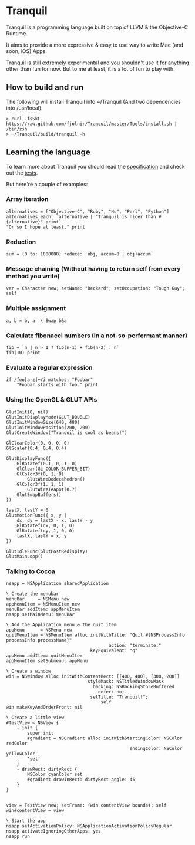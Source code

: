 # Tranquil

Tranquil is a programming language built on top of LLVM & the Objective-C Runtime.

It aims to provide a more expressive & easy to use way to write Mac (and soon, iOS) Apps.

Tranquil is still extremely experimental and you shouldn't use it for anything other than fun for now. But to me at least, it is a lot of fun to play with.

## How to build and run

The following will install Tranquil into ~/Tranquil (And two dependencies into /usr/local).

    > curl -fsSkL https://raw.github.com/fjolnir/Tranquil/master/Tools/install.sh | /bin/zsh
    > ~/Tranquil/build/tranquil -h

## Learning the language

To learn more about Tranquil you should read the [specification](https://github.com/fjolnir/Tranquil/blob/master/Docs/Tranquil%20Spec.md) and check out the [tests](https://github.com/fjolnir/Tranquil/blob/master/Tests).

But here're a couple of examples:

### Array iteration
    alternatives = ["Objective-C", "Ruby", "Nu", "Perl", "Python"]
    alternatives each: `alternative | "Tranquil is nicer than #{alternative}" print`
    "Or so I hope at least." print

### Reduction

    sum = (0 to: 1000000) reduce: `obj, accum=0 | obj+accum`

### Message chaining (Without having to return self from every method you write)

	var = Character new; setName: "Deckard"; setOccupation: "Tough Guy"; self

### Multiple assignment

    a, b = b, a  \ Swap b&a

### Calculate fibonacci numbers (In a not-so-performant manner)

    fib = `n | n > 1 ? fib(n-1) + fib(n-2) : n`
    fib(10) print

### Evaluate a regular expression

    if /foo[a-z]+/i matches: "Foobar"
    	"Foobar starts with foo." print

### Using the OpenGL & GLUT APIs

	GlutInit(0, nil)
	GlutInitDisplayMode(GLUT_DOUBLE)
	GlutInitWindowSize(640, 480)
	GlutInitWindowPosition(200, 200)
	GlutCreateWindow("Tranquil is cool as beans!")
	
	GlClearColor(0, 0, 0, 0)
	GlScalef(0.4, 0.4, 0.4)
	
	GlutDisplayFunc({
	    GlRotatef(0.1, 0, 1, 0)
	    GlClear(GL_COLOR_BUFFER_BIT)
	    GlColor3f(0, 1, 0)
	        GlutWireDodecahedron()
	    GlColor3f(1, 1, 1)
	        GlutWireTeapot(0.7)
	    GlutSwapBuffers()
	})
	
	lastX, lastY = 0
	GlutMotionFunc({ x, y |
	    dx, dy = lastX - x, lastY - y
	    GlRotatef(dx, 0, 1, 0)
	    GlRotatef(dy, 1, 0, 0)
	    lastX, lastY = x, y
	})
	
	GlutIdleFunc(GlutPostRedisplay)
	GlutMainLoop()

### Talking to Cocoa

    nsapp = NSApplication sharedApplication

    \ Create the menubar
    menuBar     = NSMenu new
    appMenuItem = NSMenuItem new
    menuBar addItem: appMenuItem
    nsapp setMainMenu: menuBar
    
    \ Add the Application menu & the quit item
    appMenu      = NSMenu new
    quitMenuItem = NSMenuItem alloc initWithTitle: "Quit #{NSProcessInfo processInfo processName}"
                                           action: "terminate:"
                                    keyEquivalent: "q"
    appMenu addItem: quitMenuItem
    appMenuItem setSubmenu: appMenu
    
    \ Create a window
    win = NSWindow alloc initWithContentRect: [[400, 400], [300, 200]]
                                   styleMask: NSTitledWindowMask
                                     backing: NSBackingStoreBuffered
                                       defer: no;
                                    setTitle: "Tranquil!";
                                        self
    win makeKeyAndOrderFront: nil
    
    \ Create a little view
	#TestView < NSView {
	    - init {
	        super init
	        #gradient = NSGradient alloc initWithStartingColor: NSColor redColor
	                                               endingColor: NSColor yellowColor
	        ^self
	    }
	    - drawRect: dirtyRect {
	        NSColor cyanColor set
	        #gradient drawInRect: dirtyRect angle: 45
	    }
	}

    
    view = TestView new; setFrame: (win contentView bounds); self
    win#contentView = view
    
    \ Start the app
    nsapp setActivationPolicy: NSApplicationActivationPolicyRegular
    nsapp activateIgnoringOtherApps: yes
    nsapp run
